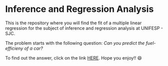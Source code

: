 # Inference and Regression Analysis

This is the repository where you will find the fit of a multiple linear regression for the subject of inference and regression analysis at UNIFESP - SJC.

The problem starts with the following question: _Can you predict the fuel-efficieny of a car?_

To find out the answer, click on the link [HERE](https://joao-zip.github.io/proj-final-IAR/). Hope you enjoy!! 😄
